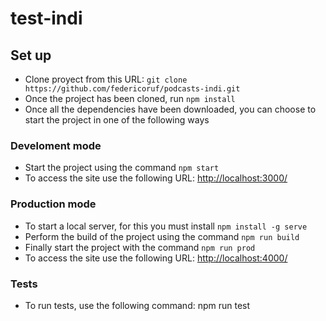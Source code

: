 # test-indi

## Set up

* Clone proyect from this URL: `git clone https://github.com/federicoruf/podcasts-indi.git`
* Once the project has been cloned, run `npm install`
* Once all the dependencies have been downloaded, you can choose to start the project in one of the following ways

### Develoment mode

* Start the project using the command `npm start`
* To access the site use the following URL: [http://localhost:3000/]()

### Production mode

* To start a local server, for this you must install `npm install -g serve`
* Perform the build of the project using the command `npm run build`
* Finally start the project with the command `npm run prod`
* To access the site use the following URL: [http://localhost:4000/]()

### Tests

* To run tests, use the following command: npm run test
